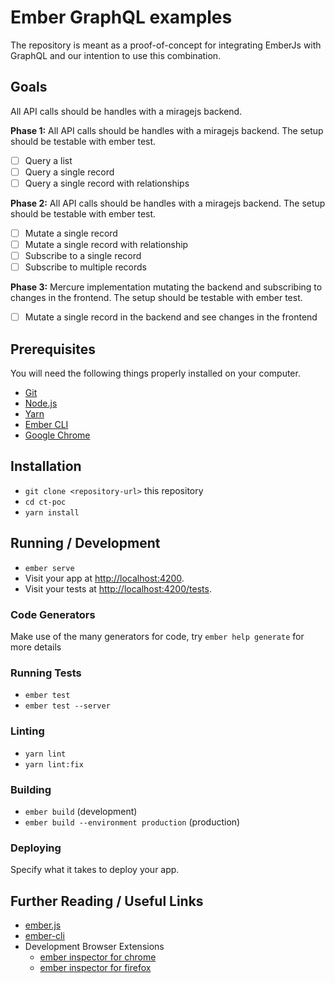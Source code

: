 # Ember GraphQL examples

The repository is meant as a proof-of-concept for integrating EmberJs with GraphQL and our intention to use this combination.

## Goals

All API calls should be handles with a miragejs backend.

**Phase 1:** All API calls should be handles with a miragejs backend. The setup should be testable with ember test.

- [ ] Query a list
- [ ] Query a single record
- [ ] Query a single record with relationships

**Phase 2:** All API calls should be handles with a miragejs backend. The setup should be testable with ember test.
- [ ] Mutate a single record
- [ ] Mutate a single record with relationship
- [ ] Subscribe to a single record
- [ ] Subscribe to multiple records

**Phase 3:** Mercure implementation mutating the backend and subscribing to changes in the frontend.  The setup should be testable with ember test.

- [ ] Mutate a single record in the backend and see changes in the frontend 

## Prerequisites

You will need the following things properly installed on your computer.

* [Git](https://git-scm.com/)
* [Node.js](https://nodejs.org/)
* [Yarn](https://yarnpkg.com/)
* [Ember CLI](https://ember-cli.com/)
* [Google Chrome](https://google.com/chrome/)

## Installation

* `git clone <repository-url>` this repository
* `cd ct-poc`
* `yarn install`

## Running / Development

* `ember serve`
* Visit your app at [http://localhost:4200](http://localhost:4200).
* Visit your tests at [http://localhost:4200/tests](http://localhost:4200/tests).

### Code Generators

Make use of the many generators for code, try `ember help generate` for more details

### Running Tests

* `ember test`
* `ember test --server`

### Linting

* `yarn lint`
* `yarn lint:fix`

### Building

* `ember build` (development)
* `ember build --environment production` (production)

### Deploying

Specify what it takes to deploy your app.

## Further Reading / Useful Links

* [ember.js](https://emberjs.com/)
* [ember-cli](https://ember-cli.com/)
* Development Browser Extensions
  * [ember inspector for chrome](https://chrome.google.com/webstore/detail/ember-inspector/bmdblncegkenkacieihfhpjfppoconhi)
  * [ember inspector for firefox](https://addons.mozilla.org/en-US/firefox/addon/ember-inspector/)
